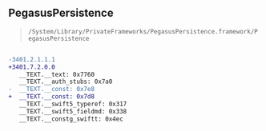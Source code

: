 ## PegasusPersistence

> `/System/Library/PrivateFrameworks/PegasusPersistence.framework/PegasusPersistence`

```diff

-3401.2.1.1.1
+3401.7.2.0.0
   __TEXT.__text: 0x7760
   __TEXT.__auth_stubs: 0x7a0
-  __TEXT.__const: 0x7e8
+  __TEXT.__const: 0x7d8
   __TEXT.__swift5_typeref: 0x317
   __TEXT.__swift5_fieldmd: 0x338
   __TEXT.__constg_swiftt: 0x4ec

```
